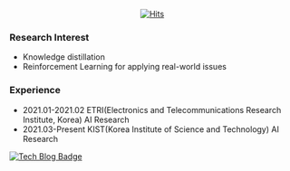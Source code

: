 <div align=center>

  [![Hits](https://hits.seeyoufarm.com/api/count/incr/badge.svg?url=https%3A%2F%2Fgithub.com%2F3neutronstar&count_bg=%2379C83D&title_bg=%23555555&icon=&icon_color=%23E7E7E7&title=hits&edge_flat=false)](https://hits.seeyoufarm.com) 
  
</div>

### Research Interest
- Knowledge distillation
- Reinforcement Learning for applying real-world issues

### Experience
- 2021.01-2021.02 ETRI(Electronics and Telecommunications Research Institute, Korea) AI Research
- 2021.03-Present KIST(Korea Institute of Science and Technology) AI Research

[![Tech Blog Badge](http://img.shields.io/badge/-Tech%20blog-black?style=flat-square&logo=github&link=https://3neutronstar.github.io/)](https://3neutronstar.github.io/) 

<!--
**3neutronstar/3neutronstar** is a ✨ _special_ ✨ repository because its `README.md` (this file) appears on your GitHub profile.

Here are some ideas to get you started:

- 🔭 I’m currently working on ...
- 🌱 I’m currently learning ...
- 👯 I’m looking to collaborate on ...
- 🤔 I’m looking for help with ...
- 💬 Ask me about ...
- 📫 How to reach me: ...
- 😄 Pronouns: ...
- ⚡ Fun fact: ...
-->
